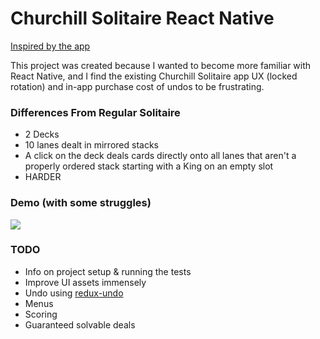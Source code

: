 # Churchill Solitaire React Native

[Inspired by the app](http://churchillsolitaire.com)

This project was created because I wanted to become more familiar with React Native, and I find the existing Churchill Solitaire app UX (locked rotation) and in-app purchase cost of undos to be frustrating.

### Differences From Regular Solitaire
* 2 Decks
* 10 lanes dealt in mirrored stacks
* A click on the deck deals cards directly onto all lanes that aren't a properly ordered stack starting with a King on an empty slot
* HARDER

### Demo (with some struggles)

![](https://s3-us-west-1.amazonaws.com/adalpersonal/demo.gif)

### TODO
* Info on project setup & running the tests
* Improve UI assets immensely
* Undo using [redux-undo](https://github.com/omnidan/redux-undo)
* Menus
* Scoring
* Guaranteed solvable deals
